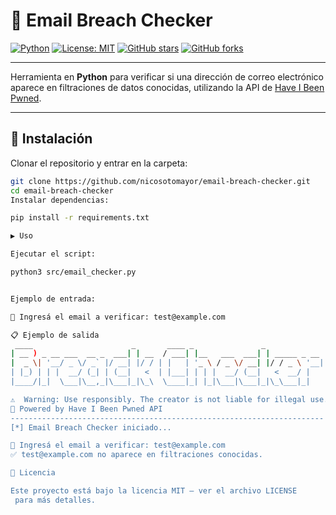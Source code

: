 # 📧 Email Breach Checker

[![Python](https://img.shields.io/badge/Python-3.8%2B-blue?logo=python&logoColor=white)](https://www.python.org/)
[![License: MIT](https://img.shields.io/badge/License-MIT-green.svg)](LICENSE)
[![GitHub stars](https://img.shields.io/github/stars/nicosotomayor/email-breach-checker?style=social)](https://github.com/nicosotomayor/email-breach-checker/stargazers)
[![GitHub forks](https://img.shields.io/github/forks/nicosotomayor/email-breach-checker?style=social)](https://github.com/nicosotomayor/email-breach-checker/network/members)

---

Herramienta en **Python** para verificar si una dirección de correo electrónico aparece en filtraciones de datos conocidas, utilizando la API de [Have I Been Pwned](https://haveibeenpwned.com).

---

## 🚀 Instalación

Clonar el repositorio y entrar en la carpeta:

```bash
git clone https://github.com/nicosotomayor/email-breach-checker.git
cd email-breach-checker
Instalar dependencias:

pip install -r requirements.txt

▶️ Uso

Ejecutar el script:

python3 src/email_checker.py


Ejemplo de entrada:

📧 Ingresá el email a verificar: test@example.com

📋 Ejemplo de salida
 ____                      _       ____ _               _             
| __ ) _ __ ___  __ _  ___| | __  / ___| |__   ___  ___| | _____ _ __ 
|  _ \| '__/ _ \/ _` |/ __| |/ / | |   | '_ \ / _ \/ __| |/ / _ \ '__|
| |_) | | |  __/ (_| | (__|   <  | |___| | | |  __/ (__|   <  __/ |   
|____/|_|  \___|\__,_|\___|_|\_\  \____|_| |_|\___|\___|_|\_\___|_|   

⚠️  Warning: Use responsibly. The creator is not liable for illegal use.
🔗 Powered by Have I Been Pwned API
----------------------------------------------------------------------
[*] Email Breach Checker iniciado...

📧 Ingresá el email a verificar: test@example.com
✅ test@example.com no aparece en filtraciones conocidas.

📜 Licencia

Este proyecto está bajo la licencia MIT – ver el archivo LICENSE
 para más detalles.
